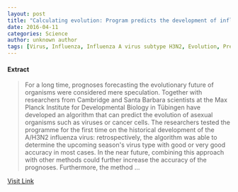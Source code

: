 ```yaml
---
layout: post
title: "Calculating evolution: Program predicts the development of influenza viruses"
date: 2016-04-11
categories: Science
author: unknown author
tags: [Virus, Influenza, Influenza A virus subtype H3N2, Evolution, Prediction, Fitness (biology), Organism, Genome, Life sciences, Organisms, Biology]
---
```





#### Extract
>For a long time, prognoses forecasting the evolutionary future of organisms were considered mere speculation. Together with researchers from Cambridge and Santa Barbara scientists at the Max Planck Institute for Developmental Biology in Tübingen have developed an algorithm that can predict the evolution of asexual organisms such as viruses or cancer cells. The researchers tested the programme for the first time on the historical development of the A/H3N2 influenza virus: retrospectively, the algorithm was able to determine the upcoming season's virus type with good or very good accuracy in most cases. In the near future, combining this approach with other methods could further increase the accuracy of the prognoses. Furthermore, the method ...



[Visit Link](http://phys.org/news335003925.html)


